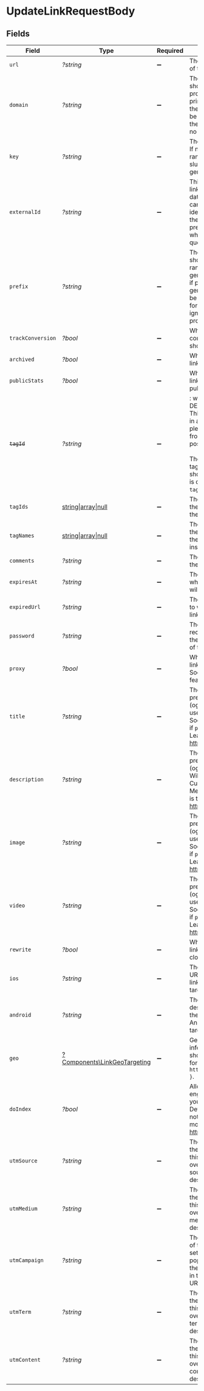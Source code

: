 # UpdateLinkRequestBody


## Fields

| Field                                                                                                                                                                                                                          | Type                                                                                                                                                                                                                           | Required                                                                                                                                                                                                                       | Description                                                                                                                                                                                                                    | Example                                                                                                                                                                                                                        |
| ------------------------------------------------------------------------------------------------------------------------------------------------------------------------------------------------------------------------------ | ------------------------------------------------------------------------------------------------------------------------------------------------------------------------------------------------------------------------------ | ------------------------------------------------------------------------------------------------------------------------------------------------------------------------------------------------------------------------------ | ------------------------------------------------------------------------------------------------------------------------------------------------------------------------------------------------------------------------------ | ------------------------------------------------------------------------------------------------------------------------------------------------------------------------------------------------------------------------------ |
| `url`                                                                                                                                                                                                                          | *?string*                                                                                                                                                                                                                      | :heavy_minus_sign:                                                                                                                                                                                                             | The destination URL of the short link.                                                                                                                                                                                         | https://google.com                                                                                                                                                                                                             |
| `domain`                                                                                                                                                                                                                       | *?string*                                                                                                                                                                                                                      | :heavy_minus_sign:                                                                                                                                                                                                             | The domain of the short link. If not provided, the primary domain for the workspace will be used (or `dub.sh` if the workspace has no domains).                                                                                |                                                                                                                                                                                                                                |
| `key`                                                                                                                                                                                                                          | *?string*                                                                                                                                                                                                                      | :heavy_minus_sign:                                                                                                                                                                                                             | The short link slug. If not provided, a random 7-character slug will be generated.                                                                                                                                             |                                                                                                                                                                                                                                |
| `externalId`                                                                                                                                                                                                                   | *?string*                                                                                                                                                                                                                      | :heavy_minus_sign:                                                                                                                                                                                                             | This is the ID of the link in your database. If set, it can be used to identify the link in the future. Must be prefixed with `ext_` when passed as a query parameter.                                                         | 123456                                                                                                                                                                                                                         |
| `prefix`                                                                                                                                                                                                                       | *?string*                                                                                                                                                                                                                      | :heavy_minus_sign:                                                                                                                                                                                                             | The prefix of the short link slug for randomly-generated keys (e.g. if prefix is `/c/`, generated keys will be in the `/c/:key` format). Will be ignored if `key` is provided.                                                 |                                                                                                                                                                                                                                |
| `trackConversion`                                                                                                                                                                                                              | *?bool*                                                                                                                                                                                                                        | :heavy_minus_sign:                                                                                                                                                                                                             | Whether to track conversions for the short link.                                                                                                                                                                               |                                                                                                                                                                                                                                |
| `archived`                                                                                                                                                                                                                     | *?bool*                                                                                                                                                                                                                        | :heavy_minus_sign:                                                                                                                                                                                                             | Whether the short link is archived.                                                                                                                                                                                            |                                                                                                                                                                                                                                |
| `publicStats`                                                                                                                                                                                                                  | *?bool*                                                                                                                                                                                                                        | :heavy_minus_sign:                                                                                                                                                                                                             | Whether the short link's stats are publicly accessible.                                                                                                                                                                        |                                                                                                                                                                                                                                |
| ~~`tagId`~~                                                                                                                                                                                                                    | *?string*                                                                                                                                                                                                                      | :heavy_minus_sign:                                                                                                                                                                                                             | : warning: ** DEPRECATED **: This will be removed in a future release, please migrate away from it as soon as possible.<br/><br/>The unique ID of the tag assigned to the short link. This field is deprecated – use `tagIds` instead. |                                                                                                                                                                                                                                |
| `tagIds`                                                                                                                                                                                                                       | [string\|array\|null](../../Models/Operations/UpdateLinkTagIds.md)                                                                                                                                                             | :heavy_minus_sign:                                                                                                                                                                                                             | The unique IDs of the tags assigned to the short link.                                                                                                                                                                         | [<br/>"clux0rgak00011..."<br/>]                                                                                                                                                                                                |
| `tagNames`                                                                                                                                                                                                                     | [string\|array\|null](../../Models/Operations/UpdateLinkTagNames.md)                                                                                                                                                           | :heavy_minus_sign:                                                                                                                                                                                                             | The unique name of the tags assigned to the short link (case insensitive).                                                                                                                                                     |                                                                                                                                                                                                                                |
| `comments`                                                                                                                                                                                                                     | *?string*                                                                                                                                                                                                                      | :heavy_minus_sign:                                                                                                                                                                                                             | The comments for the short link.                                                                                                                                                                                               |                                                                                                                                                                                                                                |
| `expiresAt`                                                                                                                                                                                                                    | *?string*                                                                                                                                                                                                                      | :heavy_minus_sign:                                                                                                                                                                                                             | The date and time when the short link will expire at.                                                                                                                                                                          |                                                                                                                                                                                                                                |
| `expiredUrl`                                                                                                                                                                                                                   | *?string*                                                                                                                                                                                                                      | :heavy_minus_sign:                                                                                                                                                                                                             | The URL to redirect to when the short link has expired.                                                                                                                                                                        |                                                                                                                                                                                                                                |
| `password`                                                                                                                                                                                                                     | *?string*                                                                                                                                                                                                                      | :heavy_minus_sign:                                                                                                                                                                                                             | The password required to access the destination URL of the short link.                                                                                                                                                         |                                                                                                                                                                                                                                |
| `proxy`                                                                                                                                                                                                                        | *?bool*                                                                                                                                                                                                                        | :heavy_minus_sign:                                                                                                                                                                                                             | Whether the short link uses Custom Social Media Cards feature.                                                                                                                                                                 |                                                                                                                                                                                                                                |
| `title`                                                                                                                                                                                                                        | *?string*                                                                                                                                                                                                                      | :heavy_minus_sign:                                                                                                                                                                                                             | The custom link preview title (og:title). Will be used for Custom Social Media Cards if `proxy` is true. Learn more: https://d.to/og                                                                                           |                                                                                                                                                                                                                                |
| `description`                                                                                                                                                                                                                  | *?string*                                                                                                                                                                                                                      | :heavy_minus_sign:                                                                                                                                                                                                             | The custom link preview description (og:description). Will be used for Custom Social Media Cards if `proxy` is true. Learn more: https://d.to/og                                                                               |                                                                                                                                                                                                                                |
| `image`                                                                                                                                                                                                                        | *?string*                                                                                                                                                                                                                      | :heavy_minus_sign:                                                                                                                                                                                                             | The custom link preview image (og:image). Will be used for Custom Social Media Cards if `proxy` is true. Learn more: https://d.to/og                                                                                           |                                                                                                                                                                                                                                |
| `video`                                                                                                                                                                                                                        | *?string*                                                                                                                                                                                                                      | :heavy_minus_sign:                                                                                                                                                                                                             | The custom link preview video (og:video). Will be used for Custom Social Media Cards if `proxy` is true. Learn more: https://d.to/og                                                                                           |                                                                                                                                                                                                                                |
| `rewrite`                                                                                                                                                                                                                      | *?bool*                                                                                                                                                                                                                        | :heavy_minus_sign:                                                                                                                                                                                                             | Whether the short link uses link cloaking.                                                                                                                                                                                     |                                                                                                                                                                                                                                |
| `ios`                                                                                                                                                                                                                          | *?string*                                                                                                                                                                                                                      | :heavy_minus_sign:                                                                                                                                                                                                             | The iOS destination URL for the short link for iOS device targeting.                                                                                                                                                           |                                                                                                                                                                                                                                |
| `android`                                                                                                                                                                                                                      | *?string*                                                                                                                                                                                                                      | :heavy_minus_sign:                                                                                                                                                                                                             | The Android destination URL for the short link for Android device targeting.                                                                                                                                                   |                                                                                                                                                                                                                                |
| `geo`                                                                                                                                                                                                                          | [?Components\LinkGeoTargeting](../../Models/Components/LinkGeoTargeting.md)                                                                                                                                                    | :heavy_minus_sign:                                                                                                                                                                                                             | Geo targeting information for the short link in JSON format `{[COUNTRY]: https://example.com }`.                                                                                                                               |                                                                                                                                                                                                                                |
| `doIndex`                                                                                                                                                                                                                      | *?bool*                                                                                                                                                                                                                        | :heavy_minus_sign:                                                                                                                                                                                                             | Allow search engines to index your short link. Defaults to `false` if not provided. Learn more: https://d.to/noindex                                                                                                           |                                                                                                                                                                                                                                |
| `utmSource`                                                                                                                                                                                                                    | *?string*                                                                                                                                                                                                                      | :heavy_minus_sign:                                                                                                                                                                                                             | The UTM source of the short link. If set, this will populate or override the UTM source in the destination URL.                                                                                                                |                                                                                                                                                                                                                                |
| `utmMedium`                                                                                                                                                                                                                    | *?string*                                                                                                                                                                                                                      | :heavy_minus_sign:                                                                                                                                                                                                             | The UTM medium of the short link. If set, this will populate or override the UTM medium in the destination URL.                                                                                                                |                                                                                                                                                                                                                                |
| `utmCampaign`                                                                                                                                                                                                                  | *?string*                                                                                                                                                                                                                      | :heavy_minus_sign:                                                                                                                                                                                                             | The UTM campaign of the short link. If set, this will populate or override the UTM campaign in the destination URL.                                                                                                            |                                                                                                                                                                                                                                |
| `utmTerm`                                                                                                                                                                                                                      | *?string*                                                                                                                                                                                                                      | :heavy_minus_sign:                                                                                                                                                                                                             | The UTM term of the short link. If set, this will populate or override the UTM term in the destination URL.                                                                                                                    |                                                                                                                                                                                                                                |
| `utmContent`                                                                                                                                                                                                                   | *?string*                                                                                                                                                                                                                      | :heavy_minus_sign:                                                                                                                                                                                                             | The UTM content of the short link. If set, this will populate or override the UTM content in the destination URL.                                                                                                              |                                                                                                                                                                                                                                |